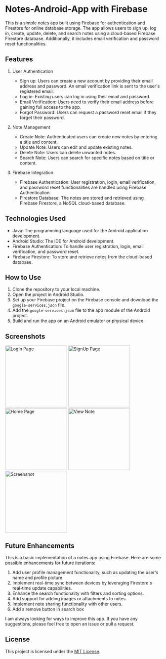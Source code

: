 # Notes-Android-App with Firebase


This is a simple notes app built using Firebase for authentication and Firestore for online database storage. The app allows users to sign up, log in, create, update, delete, and search notes using a cloud-based Firebase Firestore database. Additionally, it includes email verification and password reset functionalities.

## Features

1. User Authentication
   - Sign up: Users can create a new account by providing their email address and password. An email verification link is sent to the user's registered email.
   - Log in: Existing users can log in using their email and password.
   - Email Verification: Users need to verify their email address before gaining full access to the app.
   - Forgot Password: Users can request a password reset email if they forget their password.

2. Note Management
   - Create Note: Authenticated users can create new notes by entering a title and content.
   - Update Note: Users can edit and update existing notes.
   - Delete Note: Users can delete unwanted notes.
   - Search Note: Users can search for specific notes based on title or content.

3. Firebase Integration
   - Firebase Authentication: User registration, login, email verification, and password reset functionalities are handled using Firebase Authentication.
   - Firestore Database: The notes are stored and retrieved using Firebase Firestore, a NoSQL cloud-based database.

## Technologies Used

- Java: The programming language used for the Android application development.
- Android Studio: The IDE for Android development.
- Firebase Authentication: To handle user registration, login, email verification, and password reset.
- Firebase Firestore: To store and retrieve notes from the cloud-based database.

## How to Use

1. Clone the repository to your local machine.
2. Open the project in Android Studio.
3. Set up your Firebase project on the Firebase console and download the `google-services.json` file.
4. Add the `google-services.json` file to the app module of the Android project.
5. Build and run the app on an Android emulator or physical device.

## Screenshots
<img src="https://github.com/AvishkarWadbudhe/Notes-Android-App/assets/96787413/f0347de0-1ecc-42ea-b472-7d9d510af2f3" alt="LogIn Page" width="200px">
<img src="https://github.com/AvishkarWadbudhe/Notes-Android-App/assets/96787413/e35bb88e-be9c-4df4-b241-677e21078f7c" alt="SignUp Page" width="200px">
<img src="https://github.com/AvishkarWadbudhe/Notes-Android-App/assets/96787413/3707c091-e68d-49b0-a4c1-147000a749c1" alt="Home Page" width="200px">
<img src="https://github.com/AvishkarWadbudhe/Notes-Android-App/assets/96787413/11a3042f-e229-43a4-a8a9-7d076b801de5" alt="View Note" width="200px">
<img src="https://github.com/AvishkarWadbudhe/Notes-Android-App/assets/96787413/00c6869b-8d34-468d-985a-5b4eee0a78f0" alt="Screenshot" width="200px">


## Future Enhancements

This is a basic implementation of a notes app using Firebase. Here are some possible enhancements for future iterations:

1. Add user profile management functionality, such as updating the user's name and profile picture.
2. Implement real-time sync between devices by leveraging Firestore's real-time update capabilities.
3. Enhance the search functionality with filters and sorting options.
4. Add support for adding images or attachments to notes.
5. Implement note sharing functionality with other users.
6. Add a remove button in search box

I am always looking for ways to improve this app. If you have any suggestions, please feel free to open an issue or pull a request.

## License

This project is licensed under the [MIT License](LICENSE).
